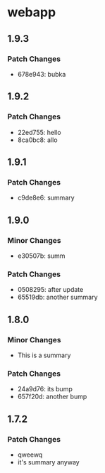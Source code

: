 # webapp

## 1.9.3

### Patch Changes

- 678e943: bubka

## 1.9.2

### Patch Changes

- 22ed755: hello
- 8ca0bc8: allo

## 1.9.1

### Patch Changes

- c9de8e6: summary

## 1.9.0

### Minor Changes

- e30507b: summ

### Patch Changes

- 0508295: after update
- 65519db: another summary

## 1.8.0

### Minor Changes

- This is a summary

### Patch Changes

- 24a9d76: its bump
- 657f20d: another bump

## 1.7.2

### Patch Changes

- qweewq
- it's summary anyway
